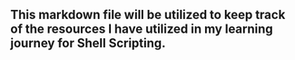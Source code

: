## This markdown file will be utilized to keep track of the resources I have utilized in my learning journey for Shell Scripting.
